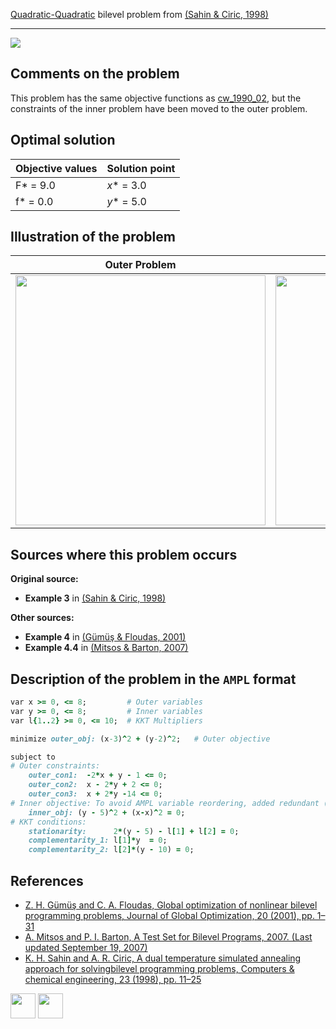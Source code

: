 [Quadratic-Quadratic](/BASBLib/QP-QP-problems) bilevel problem from [(Sahin & Ciric, 1998)][Sahin & Ciric, 1998]

---

![](/BASBLib/images/sc_1998_01_eq.jpg)

## Comments on the problem

This problem has the same objective functions as [cw_1990_02](http://basblsolver.github.io/BASBLib/QP-QP/cw_1990_02), but the constraints of the inner problem have been moved to the outer problem.

## Optimal solution

Objective values   | Solution point           |
------------------ | ------------------------ |
F* = 9.0           | _x_* = 3.0               |
f* = 0.0           | _y_* = 5.0               |

## Illustration of the problem

Outer Problem    | Inner Problem    |
---------------- | ---------------- |
<img src="/BASBLib/images/sc_1998_01_outer.jpg" width="400"> | <img src="/BASBLib/images/sc_1998_01_inner.jpg" width="400"> |

## Sources where this problem occurs

__Original source:__

 - __Example 3__ in [(Sahin & Ciric, 1998)][Sahin & Ciric, 1998]

__Other sources:__

 - __Example 4__ in [(Gümüş & Floudas, 2001)][Gümüş & Floudas, 2001]
 - __Example 4.4__ in [(Mitsos & Barton, 2007)][Mitsos & Barton, 2007]

## Description of the problem in the `AMPL` format

```ruby
var x >= 0, <= 8;         # Outer variables
var y >= 0, <= 8;         # Inner variables
var l{1..2} >= 0, <= 10;  # KKT Multipliers

minimize outer_obj: (x-3)^2 + (y-2)^2;   # Outer objective

subject to
# Outer constraints:
    outer_con1:  -2*x + y - 1 <= 0;
    outer_con2:  x - 2*y + 2 <= 0;
    outer_con3:  x + 2*y -14 <= 0;
# Inner objective: To avoid AMPL variable reordering, added redundant (x-x)^2
    inner_obj: (y - 5)^2 + (x-x)^2 = 0;
# KKT conditions:
    stationarity:      2*(y - 5) - l[1] + l[2] = 0;
    complementarity_1: l[1]*y  = 0;
    complementarity_2: l[2]*(y - 10) = 0;
```


##  References

 - [Z. H. Gümüş and C. A. Floudas, Global optimization of nonlinear bilevel programming problems, Journal of Global Optimization, 20 (2001), pp. 1–31](https://doi.org/10.1023/A:1011268113791)
 - [A. Mitsos and P. I. Barton, A Test Set for Bilevel Programs, 2007. (Last updated September 19, 2007)](https://www.researchgate.net/publication/228455291_A_test_set_for_bilevel_programs)
 - [K. H. Sahin and A. R. Ciric, A dual temperature simulated annealing approach for solvingbilevel programming problems, Computers & chemical engineering, 23 (1998), pp. 11–25](https://doi.org/10.1016/S0098-1354(98)00267-1)

[<img src="http://www.interupgrade.com/images/pfeil-backbutton.png" width="40" height="40">](/BASBLib/QP-QP-problems "Back to summary of QP-QP bilevel problems")
[<img src="https://cdn1.iconfinder.com/data/icons/MetroStation-PNG/128/MB__home.png" width="40" height="40">](/BASBLib/index "Back to homepage")

[Gümüş & Floudas, 2001]: https://doi.org/10.1023/A:1011268113791
[Mitsos & Barton, 2007]: https://www.researchgate.net/publication/228455291_A_test_set_for_bilevel_programs
[Sahin & Ciric, 1998]: https://doi.org/10.1016/S0098-1354(98)00267-1
